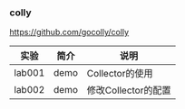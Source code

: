 ### colly
https://github.com/gocolly/colly

|实验|简介|说明|
|---|---|---|
|lab001|demo|Collector的使用|
|lab002|demo|修改Collector的配置|